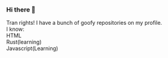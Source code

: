 ### Hi there 👋

Tran rights! I have a bunch of goofy repositories on my profile.<br>
I know:<br>
HTML<br>
Rust(learning)<br>
Javascript(Learning)<br>

<!--
**SlimeyIceCream/SlimeyIceCream** is a ✨ _special_ ✨ repository because its `README.md` (this file) appears on your GitHub profile.

Here are some ideas to get you started:

- 🔭 I’m currently working on ...
- 🌱 I’m currently learning ...
- 👯 I’m looking to collaborate on ...
- 🤔 I’m looking for help with ...
- 💬 Ask me about ...
- 📫 How to reach me: ...
- 😄 Pronouns: ...
- ⚡ Fun fact: ...
-->
